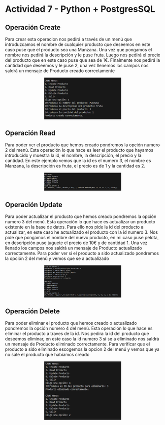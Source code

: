 # Actividad 7 - Python + PostgresSQL


## Operación Create

Para crear esta operacion nos pedirá a través de un menú que introduzcamos 
el nombre de cualquier producto que deseemos en este caso puse que el 
producto sea una Manzana. Una vez que pongamos el nombre nos pedirá la 
descripción y le puse fruta. Luego nos pedirá el precio del producto que en 
este caso puse que sea de 1€. Finalmente nos pedirá la cantidad que deseemos 
y le puse 2, una vez llenemos los campos nos saldrá un mensaje de Producto 
creado correctamente

<div align="center">
	<img src="opcion1.PNG" alt="imagen_create" width="250"/>
</div>

## Operación Read

Para poder ver el producto que hemos creado pondremos la opción numero 2 del
menú. Esta operación lo que hace es leer el producto que hayamos introducido
y muestra la id, el nombre, la descripción, el precio y la cantidad. En este
ejemplo vemos que la id es el numero 3, el nombre es Manzana, la descripción
es fruta, el precio es de 1 y la cantidad es 2.

<div align="center">
        <img src="opcion2.PNG" alt="imagen_read" width="250"/>
</div>

## Operación Update

Para poder actualizar el producto que hemos creado pondremos la opción numero
3 del menú. Esta operación lo que hace es actualizar un producto existente en
la base de datos. Para ello nos pide la id del producto a actualizar, en este
caso he actualizado el producto con la id numero 3. Nos pide que pongamos el 
nombre del nuevo producto, en mi caso puse pelota, en descripción puse juguete
el precio de 10€ y de cantidad 1. Una vez llenado los campos nos saldrá un 
mensaje de Producto actualizado correctamente. Para poder ver si el producto
a sido actualizado pondremos la opción 2 del menú y vemos que se a actualizado

<div align="center">
        <img src="opcion3.PNG" alt="imagen_update" width="250"/>
</div>

## Operación Delete

Para poder eliminar el producto que hemos creado o actualizado pondremos la 
opción numero 4 del menú. Esta operación lo que hace es eliminar el producto
a traves de la id. Nos pedira la id del producto que deseemos eliminar, en
este caso la id numero 3 si se a eliminado nos saldrá un mensaje de Producto
eliminado correctamente. Para verificar que el producto a sido eliminado
escogemos la opcion 2 del menú y vemos que ya no sale el producto que habiamos
creado

<div align="center">
        <img src="opcion4.PNG" alt="imagen_delete" width="250"/>
</div>
